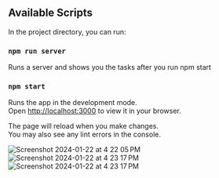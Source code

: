 ## Available Scripts

In the project directory, you can run:

### `npm run server`

Runs a server and shows you the tasks after you run npm start


### `npm start`

Runs the app in the development mode.\
Open [http://localhost:3000](http://localhost:3000) to view it in your browser.

The page will reload when you make changes.\
You may also see any lint errors in the console.

![Screenshot 2024-01-22 at 4 22 05 PM](https://github.com/Andr11P/Tasktracker-react/assets/128001519/f092f941-7e7a-4af6-bec9-39f7a322bd63)
![Screenshot 2024-01-22 at 4 23 17 PM](https://github.com/Andr11P/Tasktracker-react/assets/128001519/2593194b-95a5-4c5d-b7f0-7911c659172b)
![Screenshot 2024-01-22 at 4 23 17 PM](https://github.com/Andr11P/Tasktracker-react/assets/128001519/05a3773e-ee7c-4711-9dfd-c79a62f3e790)
